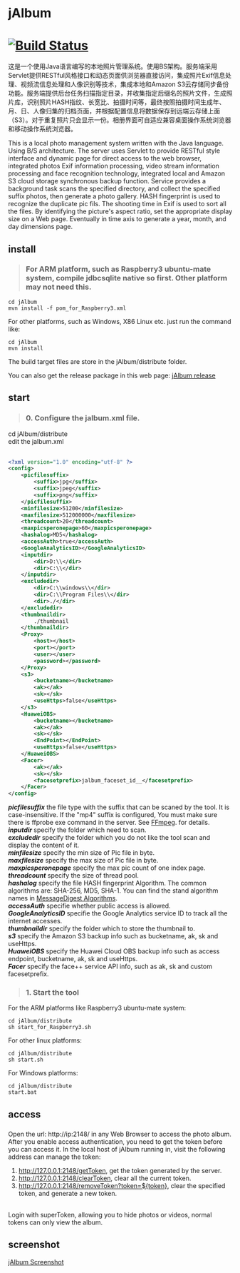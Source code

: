 # jAlbum
[![Build Status](https://travis-ci.org/shentar/jAlbum.svg?branch=master)](https://travis-ci.org/shentar/jAlbum)
==

这是一个使用Java语言编写的本地照片管理系统。使用BS架构。服务端采用Servlet提供RESTful风格接口和动态页面供浏览器直接访问，集成照片Exif信息处理、视频流信息处理和人像识别等技术，集成本地和Amazon S3云存储同步备份功能。服务端提供后台任务扫描指定目录，并收集指定后缀名的照片文件，生成照片库，识别照片HASH指纹、长宽比、拍摄时间等，最终按照拍摄时间生成年、月、日、人像归集的归档页面，并根据配置信息将数据保存到远端云存储上面（S3）。对于重复照片只会显示一份。相册界面可自适应兼容桌面操作系统浏览器和移动操作系统浏览器。

This is a local photo management system written with the Java language. Using B/S architecture. The server uses Servlet to provide RESTful style interface and dynamic page for direct access to the web browser, integrated photos Exif information processing, video stream information processing and face recognition technology, integrated local and Amazon S3 cloud storage synchronous backup function. Service provides a background task scans the specified directory, and collect the specified suffix photos, then generate a photo gallery. HASH fingerprint is used to recognize the duplicate pic fils. The shooting time in Exif is used to sort all the files. By identifying the picture's aspect ratio, set the appropriate display size on a Web page. Eventually in time axis to generate a year, month, and day dimensions page.

## install
>### For ARM platform, such as Raspberry3 ubuntu-mate system, compile jdbcsqlite native so first. Other platform may not need this.
```shell
cd jAlbum
mvn install -f pom_for_Raspberry3.xml
```
For other platforms, such as Windows, X86 Linux etc. just run the command like:
```shell
cd jAlbum
mvn install 
```
The build target files are store in the jAlbum/distribute folder.

You can also get the release package in this web page: [jAlbum release](https://shentar.github.io/2018/02/11/jalbum/#%E8%BD%AF%E4%BB%B6%E5%8C%85%E4%B8%8B%E8%BD%BD)

## start
>### 0. Configure the jalbum.xml file.
cd jAlbum/distribute<br/>
edit the jalbum.xml
<br/><br/>
```xml
<?xml version="1.0" encoding="utf-8" ?>  
<config>
    <picfilesuffix>
        <suffix>jpg</suffix>
        <suffix>jpeg</suffix>
        <suffix>png</suffix>
    </picfilesuffix>   
    <minfilesize>51200</minfilesize>
    <maxfilesize>512000000</maxfilesize>
    <threadcount>20</threadcount>
    <maxpicsperonepage>60</maxpicsperonepage>
    <hashalog>MD5</hashalog>
    <accessAuth>true</accessAuth>
    <GoogleAnalyticsID></GoogleAnalyticsID>    
    <inputdir>
        <dir>D:\\</dir>
        <dir>C:\\</dir>
    </inputdir>
    <excludedir>
        <dir>C:\\windows\\</dir>
        <dir>C:\\Program Files\\</dir>
        <dir>./</dir>
    </excludedir>
    <thumbnaildir>
        ./thumbnail
    </thumbnaildir>
    <Proxy>
        <host></host>
        <port></port>
        <user></user>
        <password></password>
    </Proxy>    
    <s3>
        <bucketname></bucketname>
        <ak></ak>
        <sk></sk>
        <useHttps>false</useHttps>
    </s3>
    <HuaweiOBS>
        <bucketname></bucketname>
        <ak></ak>
        <sk></sk>
        <EndPoint></EndPoint>
        <useHttps>false</useHttps>
    </HuaweiOBS>    
    <Facer>
        <ak></ak>
        <sk></sk>
        <facesetprefix>jalbum_faceset_id__</facesetprefix>
    </Facer>
</config>
```
***picfilesuffix*** the file type with the suffix that can be scaned by the tool. It is case-insensitive. If the "mp4" suffix is configured, You must make sure there is ffprobe exe command in the server. See [FFmpeg](http://www.ffmpeg.org/). for details.<br/>
***inputdir*** specify the folder which need to scan.<br/>
***excludedir*** specify the folder which you do not like the tool scan and display the content of it.<br/>
***minfilesize*** specify the min size of Pic file in byte.<br/>
***maxfilesize*** specify the max size of Pic file in byte.<br/>
***maxpicsperonepage*** specify the max pic count of one index page.</br>
***threadcount*** specify the size of thread pool.<br/>
***hashalog*** specify the file HASH fingerprint Algorithm. The common algorithms are: SHA-256, MD5, SHA-1. You can find the stand algorithm names in [MessageDigest Algorithms](https://docs.oracle.com/javase/8/docs/technotes/guides/security/StandardNames.html#MessageDigest).<br/>
***accessAuth*** specifie whether public access is allowed.<br/>
***GoogleAnalyticsID***  specifie the Google Analytics service ID to track all the internet  accesses.<br/>
***thumbnaildir*** specify the folder which to store the thumbnail to.<br/>
***s3*** specify the Amazon S3 backup info such as bucketname, ak, sk and useHttps.<br/>
***HuaweiOBS*** specify the Huawei Cloud OBS backup info such as access endpoint, bucketname, ak, sk and useHttps.<br/>
***Facer*** specify the face++ service API info, such as ak, sk and custom facesetprefix.
<br/>

>### 1. Start the tool
For the ARM platforms like Raspberry3 ubuntu-mate system: <br/>
```shell
cd jAlbum/distribute
sh start_for_Raspberry3.sh
```
For other linux platforms: 
```shell
cd jAlbum/distribute
sh start.sh
```
For Windows platforms:
```
cd jAlbum/distribute
start.bat
```

## access
>###  
Open the url: http://ip:2148/ in any Web Browser to access the photo album.
After you enable access authentication, you need to get the token before you can access it. In the local host of jAlbum running in, visit the following address can manage the token:<br/>
1) http://127.0.0.1:2148/getToken, get the token generated by the server.<br/>
2) http://127.0.0.1:2148/clearToken, clear all the current token.<br/>
3) http://127.0.0.1:2148/removeToken?token=${token}, clear the specified token, and generate a new token.<br/>
<br/>
Login with superToken, allowing you to hide photos or videos, normal tokens can only view the album.<br/>

## screenshot
[jAlbum Screenshot](https://shentar.github.io/2018/02/11/jalbum/)

